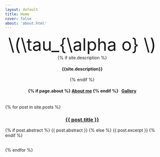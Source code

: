 ```yaml
---
layout: default
title: Home
cover: false
about: 'about.html'
---
```


<div class="vertical">
    <div align="center">
        <div style="font-size:4em">\(\tau_{\alpha o} \)</div>
        {% if site.description %} <h4> {{site.description}} </h4> {% endif %}
        <h4>
            {% if page.about %} <a href='{{page.about | relative_url}}'> About me</a> {% endif %}
            &nbsp;
            <a href='gallery/'> Gallery </a>
        </h4>
        <br />
    </div>
{% for post in site.posts %}
  <h3 align="middle">
    <a href="{{ post.url }}">{{ post.title }}</a>
  </h3>
  <p>
    {% if post.abstract %}
      {{ post.abstract }}
    {% else %}
      {{ post.excerpt }}
    {% endif %}
  </p>
  <br />
{% endfor %}
<br />
</div>